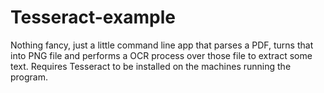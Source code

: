 # Tesseract-example

Nothing fancy, just a little command line app that parses a PDF, turns that into PNG file and performs a OCR process over those file to extract some text.
Requires Tesseract to be installed on the machines running the program.
